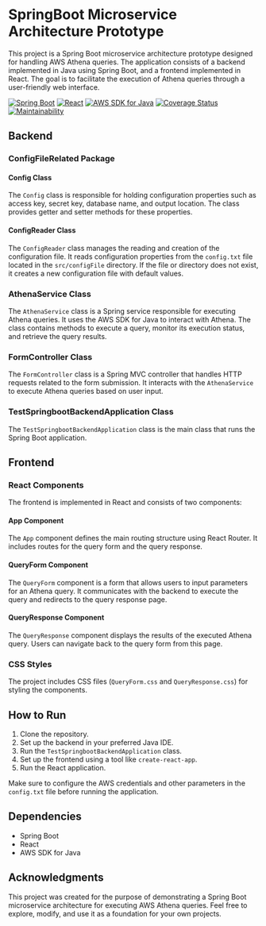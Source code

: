 # SpringBoot Microservice Architecture Prototype

This project is a Spring Boot microservice architecture prototype designed for handling AWS Athena queries. The application consists of a backend implemented in Java using Spring Boot, and a frontend implemented in React. The goal is to facilitate the execution of Athena queries through a user-friendly web interface.

[![Spring Boot](https://img.shields.io/badge/Spring%20Boot-2.5.4-brightgreen.svg)](https://spring.io/projects/spring-boot)
[![React](https://img.shields.io/badge/React-17.0.2-blue.svg)](https://reactjs.org/)
[![AWS SDK for Java](https://img.shields.io/badge/AWS%20SDK%20for%20Java-2.17.112-orange.svg)](https://aws.amazon.com/sdk-for-java/)
[![Coverage Status](https://coveralls.io/repos/github/your-username/your-repo/badge.svg?branch=main)](https://coveralls.io/github/your-username/your-repo?branch=main)
[![Maintainability](https://api.codeclimate.com/v1/badges/your-badge-token/maintainability)](https://codeclimate.com/github/your-username/your-repo/maintainability)


## Backend

### ConfigFileRelated Package

#### Config Class

The `Config` class is responsible for holding configuration properties such as access key, secret key, database name, and output location. The class provides getter and setter methods for these properties.

#### ConfigReader Class

The `ConfigReader` class manages the reading and creation of the configuration file. It reads configuration properties from the `config.txt` file located in the `src/configFile` directory. If the file or directory does not exist, it creates a new configuration file with default values.

### AthenaService Class

The `AthenaService` class is a Spring service responsible for executing Athena queries. It uses the AWS SDK for Java to interact with Athena. The class contains methods to execute a query, monitor its execution status, and retrieve the query results.

### FormController Class

The `FormController` class is a Spring MVC controller that handles HTTP requests related to the form submission. It interacts with the `AthenaService` to execute Athena queries based on user input.

### TestSpringbootBackendApplication Class

The `TestSpringbootBackendApplication` class is the main class that runs the Spring Boot application.

## Frontend

### React Components

The frontend is implemented in React and consists of two components:

#### App Component

The `App` component defines the main routing structure using React Router. It includes routes for the query form and the query response.

#### QueryForm Component

The `QueryForm` component is a form that allows users to input parameters for an Athena query. It communicates with the backend to execute the query and redirects to the query response page.

#### QueryResponse Component

The `QueryResponse` component displays the results of the executed Athena query. Users can navigate back to the query form from this page.

### CSS Styles

The project includes CSS files (`QueryForm.css` and `QueryResponse.css`) for styling the components.

## How to Run

1. Clone the repository.
2. Set up the backend in your preferred Java IDE.
3. Run the `TestSpringbootBackendApplication` class.
4. Set up the frontend using a tool like `create-react-app`.
5. Run the React application.

Make sure to configure the AWS credentials and other parameters in the `config.txt` file before running the application.

## Dependencies

- Spring Boot
- React
- AWS SDK for Java

## Acknowledgments

This project was created for the purpose of demonstrating a Spring Boot microservice architecture for executing AWS Athena queries. Feel free to explore, modify, and use it as a foundation for your own projects.

